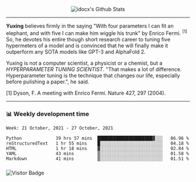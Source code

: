 <div align="center">
    <img align="center" src="https://github-readme-stats.vercel.app/api?username=idocx&show_icons=true&count_private=true&hide_border=true" alt="idocx's Github Stats"></img>
</div>

---

**Yuxing** believes firmly in the saying "With four parameters I can fit an elephant, and with five I can make him wiggle his trunk" by Enrico Fermi. <sup>[1]</sup> So, he devotes his entire though short research career to tuning five hypermeters of a model and is convinced that he will finally make it outperform any SOTA models like GPT-3 and AlphaFold 2.

Yuxing is not a computer scientist, a physicist or a chemist, but a *HYPERPARAMETER TUNING SCIENTIST*. "That makes a lot of difference. Hyperparameter tuning is the technique that changes our life, especially before pulishing a paper.", he said.

[1] Dyson, F. A meeting with Enrico Fermi. Nature 427, 297 (2004).


---

### 📊 Weekly development time
<!--START_SECTION:waka-->
```text
Week: 21 October, 2021 - 27 October, 2021

Python             39 hrs 57 mins  █████████████████████▓░░░   86.96 % 
reStructuredText   1 hr 55 mins    █░░░░░░░░░░░░░░░░░░░░░░░░   04.18 % 
HTML               1 hr 18 mins    ▓░░░░░░░░░░░░░░░░░░░░░░░░   02.84 % 
YAML               43 mins         ▒░░░░░░░░░░░░░░░░░░░░░░░░   01.58 % 
Markdown           41 mins         ▒░░░░░░░░░░░░░░░░░░░░░░░░   01.51 % 
```
<!--END_SECTION:waka-->

### 

![Visitor Badge](https://visitor-badge.laobi.icu/badge?page_id=idocx.idocx)
